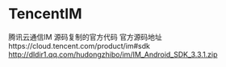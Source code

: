 # TencentIM
腾讯云通信IM 源码复制的官方代码 官方源码地址https://cloud.tencent.com/product/im#sdk  http://dldir1.qq.com/hudongzhibo/im/IM_Android_SDK_3.3.1.zip
